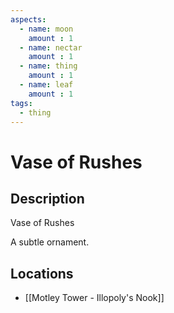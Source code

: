 ```yaml
---
aspects: 
  - name: moon
    amount : 1
  - name: nectar
    amount : 1
  - name: thing
    amount : 1
  - name: leaf
    amount : 1
tags:
  - thing
---
```


# Vase of Rushes

## Description
Vase of Rushes

A subtle ornament.
## Locations
- [[Motley Tower - Illopoly's Nook]]